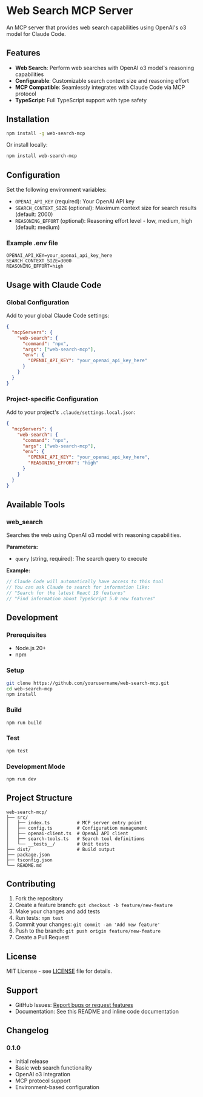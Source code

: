 # Web Search MCP Server

An MCP server that provides web search capabilities using OpenAI's o3 model for Claude Code.

## Features

- **Web Search**: Perform web searches with OpenAI o3 model's reasoning capabilities
- **Configurable**: Customizable search context size and reasoning effort
- **MCP Compatible**: Seamlessly integrates with Claude Code via MCP protocol
- **TypeScript**: Full TypeScript support with type safety

## Installation

```bash
npm install -g web-search-mcp
```

Or install locally:

```bash
npm install web-search-mcp
```

## Configuration

Set the following environment variables:

- `OPENAI_API_KEY` (required): Your OpenAI API key
- `SEARCH_CONTEXT_SIZE` (optional): Maximum context size for search results (default: 2000)
- `REASONING_EFFORT` (optional): Reasoning effort level - low, medium, high (default: medium)

### Example .env file

```env
OPENAI_API_KEY=your_openai_api_key_here
SEARCH_CONTEXT_SIZE=3000
REASONING_EFFORT=high
```

## Usage with Claude Code

### Global Configuration

Add to your global Claude Code settings:

```json
{
  "mcpServers": {
    "web-search": {
      "command": "npx",
      "args": ["web-search-mcp"],
      "env": {
        "OPENAI_API_KEY": "your_openai_api_key_here"
      }
    }
  }
}
```

### Project-specific Configuration

Add to your project's `.claude/settings.local.json`:

```json
{
  "mcpServers": {
    "web-search": {
      "command": "npx",
      "args": ["web-search-mcp"],
      "env": {
        "OPENAI_API_KEY": "your_openai_api_key_here",
        "REASONING_EFFORT": "high"
      }
    }
  }
}
```

## Available Tools

### web_search

Searches the web using OpenAI o3 model with reasoning capabilities.

**Parameters:**
- `query` (string, required): The search query to execute

**Example:**
```typescript
// Claude Code will automatically have access to this tool
// You can ask Claude to search for information like:
// "Search for the latest React 19 features"
// "Find information about TypeScript 5.0 new features"
```

## Development

### Prerequisites

- Node.js 20+
- npm

### Setup

```bash
git clone https://github.com/yourusername/web-search-mcp.git
cd web-search-mcp
npm install
```

### Build

```bash
npm run build
```

### Test

```bash
npm test
```

### Development Mode

```bash
npm run dev
```

## Project Structure

```
web-search-mcp/
├── src/
│   ├── index.ts          # MCP server entry point
│   ├── config.ts         # Configuration management
│   ├── openai-client.ts  # OpenAI API client
│   ├── search-tools.ts   # Search tool definitions
│   └── __tests__/        # Unit tests
├── dist/                 # Build output
├── package.json
├── tsconfig.json
└── README.md
```

## Contributing

1. Fork the repository
2. Create a feature branch: `git checkout -b feature/new-feature`
3. Make your changes and add tests
4. Run tests: `npm test`
5. Commit your changes: `git commit -am 'Add new feature'`
6. Push to the branch: `git push origin feature/new-feature`
7. Create a Pull Request

## License

MIT License - see [LICENSE](LICENSE) file for details.

## Support

- GitHub Issues: [Report bugs or request features](https://github.com/yourusername/web-search-mcp/issues)
- Documentation: See this README and inline code documentation

## Changelog

### 0.1.0
- Initial release
- Basic web search functionality
- OpenAI o3 integration
- MCP protocol support
- Environment-based configuration